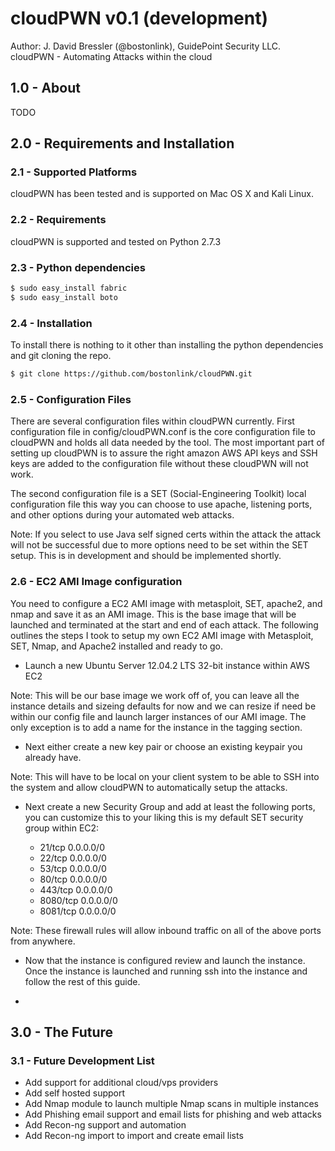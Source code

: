 # cloudPWN v0.1 (development)

Author: J. David Bressler (@bostonlink), GuidePoint Security LLC.<br/>
cloudPWN - Automating Attacks within the cloud

## 1.0 - About
TODO

## 2.0 - Requirements and Installation

### 2.1 - Supported Platforms
cloudPWN has been tested and is supported on Mac OS X and Kali Linux.

### 2.2 - Requirements
cloudPWN is supported and tested on Python 2.7.3

### 2.3 - Python dependencies

```bash
$ sudo easy_install fabric
$ sudo easy_install boto
```

### 2.4 - Installation
To install there is nothing to it other than installing the python dependencies and git cloning the repo.

```bash
$ git clone https://github.com/bostonlink/cloudPWN.git
```

### 2.5 - Configuration Files
There are several configuration files within cloudPWN currently.  First configuration file in config/cloudPWN.conf is the core configuration file to cloudPWN and holds all data needed by the tool.  The most important part of setting up cloudPWN is to assure the right amazon AWS API keys and SSH keys are added to the configuration file without these cloudPWN will not work.

The second configuration file is a SET (Social-Engineering Toolkit) local configuration file this way you can choose to use apache, listening ports, and other options during your automated web attacks.  

Note: If you select to use Java self signed certs within the attack the attack will not be successful due to more options need to be set within the SET setup.  This is in development and should be implemented shortly.

### 2.6 - EC2 AMI Image configuration
You need to configure a EC2 AMI image with metasploit, SET, apache2, and nmap and save it as an AMI image.  This is the base image that will be launched and terminated at the start and end of each attack.  The following outlines the steps I took to setup my own EC2 AMI image with Metasploit, SET, Nmap, and Apache2 installed and ready to go.

 * Launch a new Ubuntu Server 12.04.2 LTS 32-bit instance within AWS EC2

 Note: This will be our base image we work off of, you can leave all the instance details and sizeing defaults for now and we can resize if need be within our config file and launch larger instances of our AMI image.  The only exception is to add a name for the instance in the tagging section.

 * Next either create a new key pair or choose an existing keypair you already have.  

 Note: This will have to be local on your client system to be able to SSH into the system and allow cloudPWN to automatically setup the attacks.

 * Next create a new Security Group and add at least the following ports, you can customize this to your liking this is my default SET security group within EC2:

 	* 21/tcp   0.0.0.0/0
 	* 22/tcp   0.0.0.0/0
 	* 53/tcp   0.0.0.0/0
 	* 80/tcp   0.0.0.0/0
 	* 443/tcp  0.0.0.0/0
 	* 8080/tcp 0.0.0.0/0
 	* 8081/tcp 0.0.0.0/0

 Note: These firewall rules will allow inbound traffic on all of the above ports from anywhere.

 * Now that the instance is configured review and launch the instance. Once the instance is launched and running ssh into the instance and follow the rest of this guide.

 * 

 ## 3.0 - The Future

 ### 3.1 - Future Development List

 * Add support for additional cloud/vps providers
 * Add self hosted support
 * Add Nmap module to launch multiple Nmap scans in multiple instances
 * Add Phishing email support and email lists for phishing and web attacks
 * Add Recon-ng support and automation
 * Add Recon-ng import to import and create email lists
